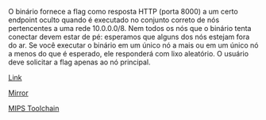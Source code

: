 
O binário fornece a flag como resposta HTTP (porta 8000) a um certo endpoint oculto quando é executado no conjunto correto de nós pertencentes a uma rede 10.0.0.0/8. Nem todos os nós que o binário tenta conectar devem estar de pé: esperamos que alguns dos nós estejam fora do ar. Se você executar o binário em um único nó a mais ou em um único nó a menos do que é esperado, ele responderá com lixo aleatório. O usuário deve solicitar a flag apenas ao nó principal.

[Link](https://cloud.ufscar.br:8080/v1/AUTH_c93b694078064b4f81afd2266a502511/static.pwn2win.party/inherit-the-stars_29e2203521cd788c1e467497b7af81bdea3cfe495ccb297e50a863a650c81b93.tar.gz)

[Mirror](https://static.pwn2win.party/inherit-the-stars_29e2203521cd788c1e467497b7af81bdea3cfe495ccb297e50a863a650c81b93.tar.gz)

[MIPS Toolchain](https://downloads.openwrt.org/releases/17.01.6/targets/ar71xx/generic/lede-sdk-17.01.6-ar71xx-generic_gcc-5.4.0_musl-1.1.16.Linux-x86_64.tar.xz)
